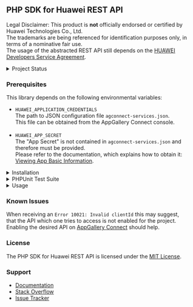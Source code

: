 ## PHP SDK for Huawei REST API

Legal Disclaimer: This product is **not** officially endorsed or certified by Huawei Technologies Co., Ltd.<br/>
The trademarks are being referenced for identification purposes only, in terms of a nominative fair use.<br/>
The usage of the abstracted REST API still depends on the [HUAWEI Developers Service Agreement](https://developer.huawei.com/consumer/en/doc/start/agreement-0000001052728169).

<details>
<summary>Project Status</summary>
<p>

| API | Current Status |
| ---: | --- |
| [`AccountKit`](https://github.com/syslogic/php-hms/blob/master/src/AccountKit)     | in progress |
| [`AdsKit`](https://github.com/syslogic/php-hms/blob/master/src/AdsKit)             | N/A |
| [`AnalyticsKit`](https://github.com/syslogic/php-hms/blob/master/src/AnalyticsKit) | in progress |
| [`Connect`](https://github.com/syslogic/php-hms/tree/master/src/Connect)           | in progress |
| [`DriveKit`](https://github.com/syslogic/php-hms/tree/master/src/DriveKit)         | N/A |
| [`GameService`](https://github.com/syslogic/php-hms/tree/master/src/GameService)   | N/A |
| [`LocationKit`](https://github.com/syslogic/php-hms/blob/master/src/LocationKit)   | N/A |
| [`MapKit`](https://github.com/syslogic/php-hms/blob/master/src/MapKit)             | N/A |
| [`PushKit`](https://github.com/syslogic/php-hms/blob/master/src/PushKit)           | OK  |
| [`SearchKit`](https://github.com/syslogic/php-hms/blob/master/src/SearchKit)       | N/A |
| [`WalletKit`](https://github.com/syslogic/php-hms/blob/master/src/WalletKit)       | N/A |
| [`Core\Wrapper`](https://github.com/syslogic/php-hms/blob/master/src/Core)         | OK  |
</p>
</details>

### Prerequisites

This library depends on the following environmental variables:

 - `HUAWEI_APPLICATION_CREDENTIALS`<br/>
   The path to JSON configuration file `agconnect-services.json`.<br/>This file can be obtained from the AppGallery Connect console.<br/><br/>
 - `HUAWEI_APP_SECRET`<br/>
   The "App Secret" is not contained in `agconnect-services.json` and therefore must be provided.<br/>
   Please refer to the documentation, which explains how to obtain it: [Viewing App Basic Information](https://developer.huawei.com/consumer/en/doc/distribution/app/agc-help-appinfo-0000001100014694).

<details>
<summary>Installation</summary>
<p>

The package is **not** yet published, else that would be:
````shell
composer require syslogic/php-hms
````

In the meanwhile one still can manually check out into project directory `lib`:
````shell
mkdir lib
git clone git@github.com:syslogic/php-hms ./lib/php-hms
````

Then one can map namespace `HMS` in the `composer.json` PSR-4 `autoload` block:
````json
{
  "autoload": {
    "psr-4": {
      "App\\": "src/",
      "HMS\\": "lib/php-hms/src/"
    }
  }
}
````
</p>
</details>

<details>
<summary>PHPUnit Test Suite</summary>
<p>

The test suite depends on further environmental variables:

 - ### `PushKitTest`

- `PHPUNIT_HCM_TEST_DEVICE_TOKEN`<br/>
   HCM device registration ID, which will receive push notifications.<br/>
- `PHPUNIT_HCM_TEST_HMAC_VERIFICATION_KEY`<br/>
   HMAC SHA256 verification key, which can be obtained from an upstream message webhook.

Running tests:
````shell
composer run-script test
````

Running tests with code coverage:
````shell
composer run-script coverage
````

</details>

<details>
<summary>Usage</summary>
<p>
...
</p>
</details>


### Known Issues
When receiving an `Error 10021: Invalid clientId` this may suggest,<br/>that the API which one tries to access is not enabled for the project.<br/>
Enabling the desired API on [AppGallery Connect](https://developer.huawei.com/consumer/en/service/josp/agc/index.html) should help.

### License
The PHP SDK for Huawei REST API is licensed under the [MIT License](LICENSE).

### Support
- [Documentation](https://developer.huawei.com/consumer/en/doc/landing/development)
- [Stack Overflow](https://stackoverflow.com/questions/tagged/huawei-mobile-services)
- [Issue Tracker](https://github.com/syslogic/php-hms/issues)
